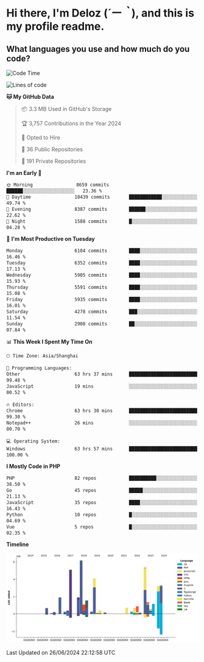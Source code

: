 # **Hi there, I'm Deloz (*´ー｀*), and this is my profile readme.**

## **What languages you use and how much do you code?**

<!--START_SECTION:waka-->
![Code Time](http://img.shields.io/badge/Code%20Time-4%2C298%20hrs%2055%20mins-blue)

![Lines of code](https://img.shields.io/badge/From%20Hello%20World%20I%27ve%20Written-41.9%20million%20lines%20of%20code-blue)

**🐱 My GitHub Data** 

> 📦 3.3 MB Used in GitHub's Storage 
 > 
> 🏆 3,757 Contributions in the Year 2024
 > 
> 💼 Opted to Hire
 > 
> 📜 36 Public Repositories 
 > 
> 🔑 191 Private Repositories 
 > 
**I'm an Early 🐤** 

```text
🌞 Morning                8659 commits        ██████░░░░░░░░░░░░░░░░░░░   23.36 % 
🌆 Daytime                18439 commits       ████████████░░░░░░░░░░░░░   49.74 % 
🌃 Evening                8387 commits        ██████░░░░░░░░░░░░░░░░░░░   22.62 % 
🌙 Night                  1588 commits        █░░░░░░░░░░░░░░░░░░░░░░░░   04.28 % 
```
📅 **I'm Most Productive on Tuesday** 

```text
Monday                   6104 commits        ████░░░░░░░░░░░░░░░░░░░░░   16.46 % 
Tuesday                  6352 commits        ████░░░░░░░░░░░░░░░░░░░░░   17.13 % 
Wednesday                5905 commits        ████░░░░░░░░░░░░░░░░░░░░░   15.93 % 
Thursday                 5591 commits        ████░░░░░░░░░░░░░░░░░░░░░   15.08 % 
Friday                   5935 commits        ████░░░░░░░░░░░░░░░░░░░░░   16.01 % 
Saturday                 4278 commits        ███░░░░░░░░░░░░░░░░░░░░░░   11.54 % 
Sunday                   2908 commits        ██░░░░░░░░░░░░░░░░░░░░░░░   07.84 % 
```


📊 **This Week I Spent My Time On** 

```text
🕑︎ Time Zone: Asia/Shanghai

💬 Programming Languages: 
Other                    63 hrs 37 mins      █████████████████████████   99.48 % 
JavaScript               19 mins             ░░░░░░░░░░░░░░░░░░░░░░░░░   00.52 % 

🔥 Editors: 
Chrome                   63 hrs 30 mins      █████████████████████████   99.30 % 
Notepad++                26 mins             ░░░░░░░░░░░░░░░░░░░░░░░░░   00.70 % 

💻 Operating System: 
Windows                  63 hrs 57 mins      █████████████████████████   100.00 % 
```

**I Mostly Code in PHP** 

```text
PHP                      82 repos            ██████████░░░░░░░░░░░░░░░   38.50 % 
Go                       45 repos            █████░░░░░░░░░░░░░░░░░░░░   21.13 % 
JavaScript               35 repos            ████░░░░░░░░░░░░░░░░░░░░░   16.43 % 
Python                   10 repos            █░░░░░░░░░░░░░░░░░░░░░░░░   04.69 % 
Vue                      5 repos             █░░░░░░░░░░░░░░░░░░░░░░░░   02.35 % 
```



**Timeline**

![Lines of Code chart](https://raw.githubusercontent.com/deloz/deloz/main/assets/bar_graph.png)


 Last Updated on 26/06/2024 22:12:58 UTC
<!--END_SECTION:waka-->
